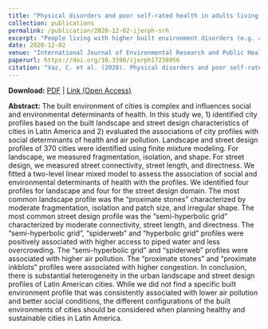 ```yaml
---
title: "Physical disorders and poor self-rated health in adults living in four Latin American cities: a multilevel approach"
collection: publications
permalink: /publication/2020-12-02-ijerph-srh
excerpt: "People living with higher built environment disorders (e.g. abandoned buildings, poor lit streets) have worse physical health."
date: 2020-12-02
venue: "International Journal of Environmental Research and Public Health"
paperurl: https://doi.org/10.3390/ijerph17238956
citation: "Vaz, C. et al. (2020). Physical disorders and poor self-rated health in adults living in four latin american cities: a multilevel approach. <i>International Journal of Environmental Research and Public Health, 17</i>(23), 8956."
---
```


**Download:** [PDF](https://xizewang.github.io/files/2020-12-02-ijerph-srh.pdf) \| [Link (Open Access)](https://doi.org/10.3390/ijerph17238956)

**Abstract:**
The built environment of cities is complex and influences social and environmental determinants of health. In this study we, 1) identified city profiles based on the built landscape and street design characteristics of cities in Latin America and 2) evaluated the associations of city profiles with social determinants of health and air pollution. Landscape and street design profiles of 370 cities were identified using finite mixture modeling. For landscape, we measured fragmentation, isolation, and shape. For street design, we measured street connectivity, street length, and directness. We fitted a two-level linear mixed model to assess the association of social and environmental determinants of health with the profiles. We identified four profiles for landscape and four for the street design domain. The most common landscape profile was the “proximate stones” characterized by moderate fragmentation, isolation and patch size, and irregular shape. The most common street design profile was the “semi-hyperbolic grid” characterized by moderate connectivity, street length, and directness. The “semi-hyperbolic grid”, “spiderweb” and “hyperbolic grid” profiles were positively associated with higher access to piped water and less overcrowding. The “semi-hyperbolic grid” and “spiderweb” profiles were associated with higher air pollution. The “proximate stones” and “proximate inkblots” profiles were associated with higher congestion. In conclusion, there is substantial heterogeneity in the urban landscape and street design profiles of Latin American cities. While we did not find a specific built environment profile that was consistently associated with lower air pollution and better social conditions, the different configurations of the built environments of cities should be considered when planning healthy and sustainable cities in Latin America.
